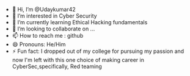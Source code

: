 - 👋 Hi, I’m @Udaykumar42
- 👀 I’m interested in Cyber Security
- 🌱 I’m currently learning Ethical Hacking fundamentals
- 💞️ I’m looking to collaborate on ...
- 📫 How to reach me : github
- 😄 Pronouns: He/Him
- ⚡ Fun fact: I dropped out of my college for pursuing my passion and now I'm left with this one choice of making career in CyberSec,specifically, Red teaming

<!---
Udaykumar42/Udaykumar42 is a ✨ special ✨ repository because its `README.md` (this file) appears on your GitHub profile.
You can click the Preview link to take a look at your changes.
--->
